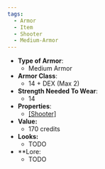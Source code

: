 ```yaml
---
tags:
  - Armor
  - Item
  - Shooter
  - Medium-Armor
---
```

- __Type of Armor__:
	* Medium Armor
- __Armor Class__:
	* 14 + DEX (Max 2)
- __Strength Needed To Wear__:
	* 14
- __Properties__:
	* [[Shooter]](Flame)
- **Value:**
	- 170 credits
- **Looks:**
	- TODO
- **Lore:
	- TODO

